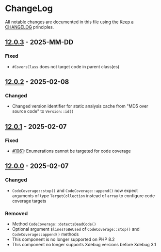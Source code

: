 # ChangeLog

All notable changes are documented in this file using the [Keep a CHANGELOG](http://keepachangelog.com/) principles.

## [12.0.3] - 2025-MM-DD

### Fixed

* `#CoversClass` does not target code in parent class(es)

## [12.0.2] - 2025-02-08

### Changed

* Changed version identifier for static analysis cache from "MD5 over source code" to `Version::id()`

## [12.0.1] - 2025-02-07

### Fixed

* [#1061](https://github.com/sebastianbergmann/php-code-coverage/issues/1061): Enumerations cannot be targeted for code coverage

## [12.0.0] - 2025-02-07

### Changed

* `CodeCoverage::stop()` and `CodeCoverage::append()` now expect arguments of type `TargetCollection` instead of `array` to configure code coverage targets

### Removed

* Method `CodeCoverage::detectsDeadCode()`
* Optional argument `$linesToBeUsed` of `CodeCoverage::stop()` and `CodeCoverage::append()` methods
* This component is no longer supported on PHP 8.2
* This component no longer supports Xdebug versions before Xdebug 3.1

[12.0.3]: https://github.com/sebastianbergmann/php-code-coverage/compare/12.0.2...main
[12.0.2]: https://github.com/sebastianbergmann/php-code-coverage/compare/12.0.1...12.0.2
[12.0.1]: https://github.com/sebastianbergmann/php-code-coverage/compare/12.0.0...12.0.1
[12.0.0]: https://github.com/sebastianbergmann/php-code-coverage/compare/11.0...12.0.0
